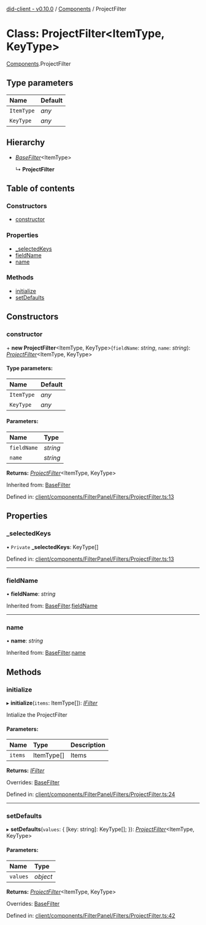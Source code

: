 [did-client - v0.10.0](../README.md) / [Components](../modules/components.md) / ProjectFilter

# Class: ProjectFilter<ItemType, KeyType\>

[Components](../modules/components.md).ProjectFilter

## Type parameters

Name | Default |
:------ | :------ |
`ItemType` | *any* |
`KeyType` | *any* |

## Hierarchy

* [*BaseFilter*](components.basefilter.md)<ItemType\>

  ↳ **ProjectFilter**

## Table of contents

### Constructors

- [constructor](components.projectfilter.md#constructor)

### Properties

- [\_selectedKeys](components.projectfilter.md#_selectedkeys)
- [fieldName](components.projectfilter.md#fieldname)
- [name](components.projectfilter.md#name)

### Methods

- [initialize](components.projectfilter.md#initialize)
- [setDefaults](components.projectfilter.md#setdefaults)

## Constructors

### constructor

\+ **new ProjectFilter**<ItemType, KeyType\>(`fieldName`: *string*, `name`: *string*): [*ProjectFilter*](components.projectfilter.md)<ItemType, KeyType\>

#### Type parameters:

Name | Default |
:------ | :------ |
`ItemType` | *any* |
`KeyType` | *any* |

#### Parameters:

Name | Type |
:------ | :------ |
`fieldName` | *string* |
`name` | *string* |

**Returns:** [*ProjectFilter*](components.projectfilter.md)<ItemType, KeyType\>

Inherited from: [BaseFilter](components.basefilter.md)

Defined in: [client/components/FilterPanel/Filters/ProjectFilter.ts:13](https://github.com/Puzzlepart/did/blob/dev/client/components/FilterPanel/Filters/ProjectFilter.ts#L13)

## Properties

### \_selectedKeys

• `Private` **\_selectedKeys**: KeyType[]

Defined in: [client/components/FilterPanel/Filters/ProjectFilter.ts:13](https://github.com/Puzzlepart/did/blob/dev/client/components/FilterPanel/Filters/ProjectFilter.ts#L13)

___

### fieldName

• **fieldName**: *string*

Inherited from: [BaseFilter](components.basefilter.md).[fieldName](components.basefilter.md#fieldname)

___

### name

• **name**: *string*

Inherited from: [BaseFilter](components.basefilter.md).[name](components.basefilter.md#name)

## Methods

### initialize

▸ **initialize**(`items`: ItemType[]): [*IFilter*](../interfaces/components.ifilter.md)

Intialize the ProjectFilter

#### Parameters:

Name | Type | Description |
:------ | :------ | :------ |
`items` | ItemType[] | Items    |

**Returns:** [*IFilter*](../interfaces/components.ifilter.md)

Overrides: [BaseFilter](components.basefilter.md)

Defined in: [client/components/FilterPanel/Filters/ProjectFilter.ts:24](https://github.com/Puzzlepart/did/blob/dev/client/components/FilterPanel/Filters/ProjectFilter.ts#L24)

___

### setDefaults

▸ **setDefaults**(`values`: { [key: string]: KeyType[];  }): [*ProjectFilter*](components.projectfilter.md)<ItemType, KeyType\>

#### Parameters:

Name | Type |
:------ | :------ |
`values` | *object* |

**Returns:** [*ProjectFilter*](components.projectfilter.md)<ItemType, KeyType\>

Overrides: [BaseFilter](components.basefilter.md)

Defined in: [client/components/FilterPanel/Filters/ProjectFilter.ts:42](https://github.com/Puzzlepart/did/blob/dev/client/components/FilterPanel/Filters/ProjectFilter.ts#L42)
